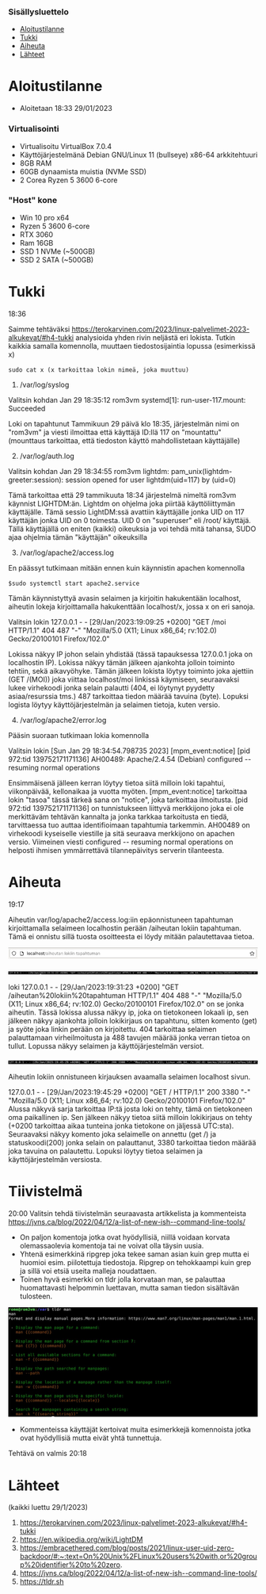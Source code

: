 

### Sisällysluettelo

- [Aloitustilanne](#Aloitustilanne)
- [Tukki](#Tukki)
- [Aiheuta](#Aiheuta)
- [Lähteet](#lähteet)



# Aloitustilanne

- Aloitetaan 18:33 29/01/2023

### Virtualisointi
- Virtualisoitu VirtualBox 7.0.4
- Käyttöjärjestelmänä Debian GNU/Linux 11 (bullseye) x86-64 arkkitehtuuri 
- 8GB RAM
- 60GB dynaamista muistia (NVMe SSD)
- 2 Corea Ryzen 5 3600 6-core

### "Host" kone
- Win 10 pro x64
- Ryzen 5 3600 6-core
- RTX 3060
- Ram 16GB
- SSD 1 NVMe (~500GB)
- SSD 2 SATA (~500GB)


# Tukki

18:36

Saimme tehtäväksi https://terokarvinen.com/2023/linux-palvelimet-2023-alkukevat/#h4-tukki analysioida yhden rivin neljästä eri lokista. Tutkin kaikkia samalla komennolla, muuttaen tiedostosijaintia lopussa (esimerkissä x)

    sudo cat x (x tarkoittaa lokin nimeä, joka muuttuu)

1) /var/log/syslog

Valitsin kohdan Jan 29 18:35:12 rom3vm systemd[1]: run-user-117.mount: Succeeded

Loki on tapahtunut Tammikuun 29 päivä klo 18:35, järjestelmän nimi on "rom3vm" ja viesti ilmoittaa että käyttäjä ID:llä 117 on "mountattu" (mounttaus tarkoittaa, että tiedoston käyttö mahdollistetaan käyttäjälle)




2) /var/log/auth.log


Valitsin kohdan Jan 29 18:34:55 rom3vm lightdm: pam_unix(lightdm-greeter:session): session opened for user lightdm(uid=117) by (uid=0)

Tämä tarkoittaa että 29 tammikuuta 18:34 järjestelmä nimeltä rom3vm käynnist LIGHTDM:än. Lightdm on ohjelma joka piirtää käyttöliittymän käyttäjälle. Tämä sessio LightDM:ssä avattiin käyttäjälle jonka UID on 117 käyttäjän jonka UID on 0 toimesta. UID 0 on "superuser" eli /root/ käyttäjä. Tällä käyttäjällä on eniten (kaikki) oikeuksia ja voi tehdä mitä tahansa, SUDO ajaa ohjelmia tämän "käyttäjän" oikeuksilla



3) /var/log/apache2/access.log
 
En päässyt tutkimaan mitään ennen kuin käynnistin apachen komennolla 

    $sudo systemctl start apache2.service

Tämän käynnistyttyä avasin selaimen ja kirjoitin hakukentään localhost, aiheutin lokeja kirjoittamalla hakukenttään localhost/x, jossa x on eri sanoja.

Valitsin lokin 127.0.0.1 - - [29/Jan/2023:19:09:25 +0200] "GET /moi HTTP/1.1" 404 487 "-" "Mozilla/5.0 (X11; Linux x86_64; rv:102.0) Gecko/20100101 Firefox/102.0"

Lokissa näkyy IP johon selain yhdistää (tässä tapauksessa 127.0.0.1 joka on localhostin IP). Lokissa näkyy tämän jälkeen ajankohta jolloin toiminto tehtiin, sekä aikavyöhyke. Tämän jälkeen lokista löytyy toiminto joka ajettiin (GET /(MOI)) joka viittaa localhost/moi linkissä käymiseen, seuraavaksi lukee virhekoodi jonka selain palautti (404, ei löytynyt pyydetty asiaa/resurssia tms.) 487 tarkoittaa tiedon määrää tavuina (byte). Lopuksi logista löytyy käyttöjärjestelmän ja selaimen tietoja, kuten versio.

4) /var/log/apache2/error.log

Pääsin suoraan tutkimaan lokia komennolla

  
Valitsin lokin [Sun Jan 29 18:34:54.798735 2023] [mpm_event:notice] [pid 972:tid 139752171171136] AH00489: Apache/2.4.54 (Debian) configured -- resuming normal operations 

Ensimmäisenä jälleen kerran löytyy tietoa siitä milloin loki tapahtui, viikonpäivää, kellonaikaa ja vuotta myöten. [mpm_event:notice] tarkoittaa lokin "tasoa" tässä tärkeä sana on "notice", joka tarkoittaa ilmoitusta. [pid 972:tid 139752171171136] on tunnistukseen liittyvä merkkijono joka ei ole merkittäväm tehtävän kannalta ja jonka tarkkaa tarkoitusta en tiedä, tarvittaessa tuo auttaa identifioimaan tapahtumia tarkemmin. AH00489 on virhekoodi kyseiselle viestille ja sitä seuraava merkkijono on apachen versio. Viimeinen viesti configured -- resuming normal operations on helposti ihmisen ymmärrettävä tilannepäivitys serverin tilanteesta.

# Aiheuta

19:17

Aiheutin var/log/apache2/access.log:iin epäonnistuneen tapahtuman kirjoittamalla selaimeen localhostin perään /aiheutan lokiin tapahtuman. Tämä ei onnistu sillä tuosta osoitteesta ei löydy mitään palautettavaa tietoa.

![add file: upload](Viikko2Kuvat2/v2t2k1.jpg)

![add file: upload](Viikko2Kuvat2/v2t2k2.jpg)

loki 127.0.0.1 - - [29/Jan/2023:19:31:23 +0200] "GET /aiheutan%20lokiin%20tapahtuman HTTP/1.1" 404 488 "-" "Mozilla/5.0 (X11; Linux x86_64; rv:102.0) Gecko/20100101 Firefox/102.0" on se jonka aiheutin. Tässä lokissa alussa näkyy ip, joka on tietokoneen lokaali ip, sen jälkeen näkyy ajankohta jolloin lokikirjaus on tapahtunu, sitten komento (get) ja syöte joka linkin perään on kirjoitettu. 404 tarkoittaa selaimen palauttamaan virheilmoitusta ja 488 tavujen määrää jonka verran tietoa on tullut. Lopussa näkyy selaimen ja käyttöjärjestelmän versiot.


![add file: upload](Viikko2Kuvat2/v2t2k3.jpg)

Aiheutin lokiin onnistuneen kirjauksen avaamalla selaimen localhost sivun.

127.0.0.1 - - [29/Jan/2023:19:45:29 +0200] "GET / HTTP/1.1" 200 3380 "-" "Mozilla/5.0 (X11; Linux x86_64; rv:102.0) Gecko/20100101 Firefox/102.0"
Alussa näkyvä sarja tarkoittaa IP:tä josta loki on tehty, tämä on tietokoneen oma paikallinen ip. Sen jälkeen näkyy tietoa siitä milloin lokikirjaus on tehty (+0200 tarkoittaa aikaa tunteina jonka tietokone on jäljessä UTC:sta). Seuraavaksi näkyy komento joka selaimelle on annettu (get /) ja statuskoodi(200) jonka selain on palauttanut, 3380 tarkoittaa tiedon määrää joka tavuina on palautettu. Lopuksi löytyy tietoa selaimen ja käyttöjärjestelmän versiosta.


# Tiivistelmä
 20:00
Valitsin tehdä tiivistelmän seuraavasta artikkelista ja kommenteista https://jvns.ca/blog/2022/04/12/a-list-of-new-ish--command-line-tools/

- On paljon komentoja jotka ovat hyödyllisiä, niillä voidaan korvata olemassaolevia komentoja tai ne voivat olla täysin uusia.
- Yhtenä esimerkkinä ripgrep joka tekee saman asian kuin grep mutta ei huomioi esim. piilotettuja tiedostoja. Ripgrep on tehokkaampi kuin grep ja sillä voi etsiä useita malleja noudattaen.
- Toinen hyvä esimerkki on tldr jolla korvataan man, se palauttaa huomattavasti helpommin luettavan, mutta saman tiedon sisältävän tulosteen. 

![add file: upload](Viikko2Kuvat2/v2t2k4.jpg)


- Kommenteissa käyttäjät kertoivat muita esimerkkejä komennoista jotka ovat hyödyllisiä mutta eivät yhtä tunnettuja.


Tehtävä on valmis 20:18

# Lähteet 
(kaikki luettu 29/1/2023)
1) https://terokarvinen.com/2023/linux-palvelimet-2023-alkukevat/#h4-tukki
2) https://en.wikipedia.org/wiki/LightDM 
3) https://embracethered.com/blog/posts/2021/linux-user-uid-zero-backdoor/#:~:text=On%20Unix%2FLinux%20users%20with,or%20group%20identifier%20to%20zero.
4) https://jvns.ca/blog/2022/04/12/a-list-of-new-ish--command-line-tools/
5) https://tldr.sh
